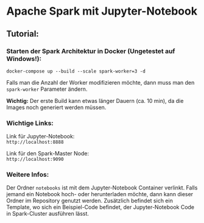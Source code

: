 # Apache Spark mit Jupyter-Notebook

## Tutorial:
### Starten der Spark Architektur in Docker (Ungetestet auf Windows!):
`docker-compose up --build --scale spark-worker=3 -d` 

Falls man die Anzahl der Worker modifizieren möchte, dann muss man
den `spark-worker` Parameter ändern.

**Wichtig:** Der erste Build kann etwas länger Dauern (ca. 10 min),
da die Images noch generiert werden müssen.

### Wichtige Links:
Link für Jupyter-Notebook: \
`http://localhost:8888`

Link für den Spark-Master Node: \
`http://localhost:9090`

### Weitere Infos:
Der Ordner `notebooks` ist mit dem Jupyter-Notebook Container
verlinkt. Falls jemand ein Notebook hoch- oder herunterladen möchte,
dann kann dieser Ordner im Repository genutzt werden. Zusätzlich
befindet sich ein Template, wo sich ein Beispiel-Code befindet,
der Jupyter-Notebook Code in Spark-Cluster ausführen lässt.
